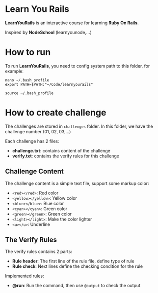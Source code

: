 # Learn You Rails

**LearnYouRails** is an interactive course for learning **Ruby On Rails**.

Inspired by **NodeSchool** (learnyounode,...)

# How to run

To run **LearnYouRails**, you need to config system path to this folder, for example:

```
nano ~/.bash_profile
export PATH=$PATH:"~/Code/learnyourails"
```
```
source ~/.bash_profile
```

# How to create challenge

The challenges are stored in `challenges` folder. In this folder, we have the challenge number (01, 02, 03,...)

Each challenge has 2 files:
- **challenge.txt**: contains content of the challenge
- **verify.txt**: contains the verify rules for this challenge

## Challenge Content

The challenge content is a simple text file, support some markup color:
- `<red></red>`: Red color
- `<yellow></yellow>`: Yellow color
- `<blue></blue>`: Blue color
- `<cyan></cyan>`: Green color
- `<green></green>`: Green color
- `<light></light>`: Make the color lighter
- `<u></u>`: Underline

## The Verify Rules

The verify rules contains 2 parts:
- **Rule header**: The first line of the rule file, define type of rule
- **Rule check**: Next lines define the checking condition for the rule

Implemented rules:
- **@run**: Run the command, then use `@output` to check the output